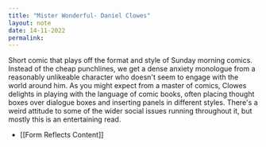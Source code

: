 ```yaml
---
title: "Mister Wonderful- Daniel Clowes"
layout: note
date: 14-11-2022
permalink:
---
```


Short comic that plays off the format and style of Sunday morning comics. Instead of the cheap punchlines, we get a dense anxiety monologue from a reasonably unlikeable character who doesn't seem to engage with the world around him. As you might expect from a master of comics, Clowes delights in playing with the language of comic books, often placing thought boxes over dialogue boxes and inserting panels in different styles. There's a weird attitude to some of the wider social issues running throughout it, but mostly this is an entertaining read. 

- [[Form Reflects Content]]

